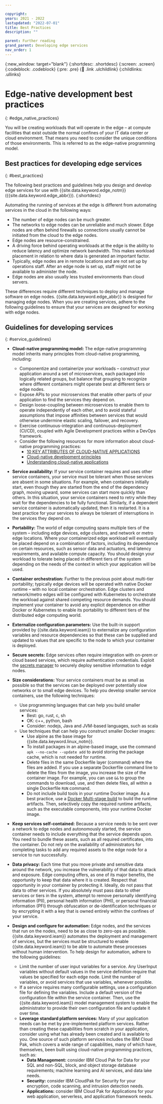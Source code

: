 ```yaml
---

copyright:
years: 2021 - 2022
lastupdated: "2022-07-01"
title: Best Practices
description: ""

parent: Further reading
grand_parent: Developing edge services
nav_order: 1
---
```


{:new_window: target="blank"}
{:shortdesc: .shortdesc}
{:screen: .screen}
{:codeblock: .codeblock}
{:pre: .pre}
{:child: .link .ulchildlink}
{:childlinks: .ullinks}

# Edge-native development best practices
{: #edge_native_practices}

You will be creating workloads that will operate in the edge – at compute facilities that exist outside the normal confines of your IT data center or cloud environment. That means you need to consider the unique conditions of those environments. This is referred to as the edge-native programming model.

## Best practices for developing edge services
{: #best_practices}

The following best practices and guidelines help you design and develop edge services for use with {{site.data.keyword.edge_notm}} ({{site.data.keyword.edge_abbr}}).
{:shortdesc}

Automating the running of services at the edge is different from automating services in the cloud in the following ways:

* The number of edge nodes can be much greater.
* The networks to edge nodes can be unreliable and much slower. Edge nodes are often behind firewalls so connections usually cannot be initiated from the cloud to the edge nodes.
* Edge nodes are resource-constrained.
* A driving force behind operating workloads at the edge is the ability to reduce latency and optimize network bandwidth. This makes workload placement in relation to where data is generated an important factor. 
* Typically, edge nodes are in remote locations and are not set up by operations staff. After an edge node is set up, staff might not be available to administer the node.
* Edge nodes are also usually less trusted environments than cloud servers.

These differences require different techniques to deploy and manage software on edge nodes. {{site.data.keyword.edge_abbr}} is designed for managing edge nodes. When you are creating services, adhere to the following guidelines to ensure that your services are designed for working with edge nodes.

## Guidelines for developing services
{: #service_guidelines}


* **Cloud-native programming model:** The edge-native programming model inherits many principles from cloud-native programming, including:

  * Componentize and containerize your workloads – construct your application around a set of microservices, each packaged into logically related groups, but balance that grouping to recognize where different containers might operate best at different tiers or edge nodes.
  * Expose APIs to your microservices that enable other parts of your application to find the services they depend on.
  * Design loose-coupling between microservices to enable them to operate independently of each other, and to avoid stateful assumptions that impose affinities between services that would otherwise undermine elastic scaling, failover, and recovery.
  * Exercise continuous-integration and continuous-deployment (CI/CD), coupled with Agile Development practices within a DevOps framework.
  * Consider the following resources for more information about cloud-native programming practices:
    * [10 KEY ATTRIBUTES OF CLOUD-NATIVE APPLICATIONS](https://thenewstack.io/10-key-attributes-of-cloud-native-applications/)
    * [Cloud-native development principles](https://www.ibm.com/cloud/learn/cloud-native)
    *	[Understanding cloud-native applications](https://www.redhat.com/en/topics/cloud-native-apps)

* **Service availability:** If your service container requires and uses other service containers, your service must be tolerant when those services are absent in some situations. For example, when containers initially start, even though they are started from the end of the dependency graph, moving upward, some services can start more quickly than others. In this situation, your service containers need to retry while they wait for the dependencies to be fully functional. Similarly, if a dependent service container is automatically updated, then it is restarted. It is a best practice for your services to always be tolerant of interruptions in the services they depend on.
* **Portability:** The world of edge computing spans multiple tiers of the system – including edge devices, edge clusters, and network or metro edge locations. Where your containerized edge workload will eventually be placed depend on a combination of factors, including its dependence on certain resources, such as sensor data and actuators, end latency requirements, and available compute capacity. You should design your workload to tolerate being placed in different tiers of the system depending on the needs of the context in which your application will be used.
* **Container orchestration:** Further to the previous point about multi-tier portability; typically edge devices will be operated with native Docker runtime – with no local container orchestration. Edge clusters and network/metro edges will be configured with Kubernetes to orchestrate the workload against shared competing resource demands. You should implement your container to avoid any explicit dependence on either Docker or Kubernetes to enable its portability to different tiers of the distributed edge computing world. 
* **Externalize configuration parameters:** Use the built-in support provided by {{site.data.keyword.ieam}} to externalize any configuration variables and resource dependencies so that these can be supplied and updated to values that are specific to the node to which your container is deployed.
* **Secure secrets:** Edge services often require integration with on-prem or cloud based services, which require authentication credentials. Exploit the [secrets manager](secrets_details.md) to securely deploy sensitive information to edge nodes.
* **Size considerations:** Your service containers must be as small as possible so that the services can be deployed over potentially slow networks or to small edge devices. To help you develop smaller service containers, use the following techniques:

  * Use programming languages that can help you build smaller services:
    * Best: go, rust, c, sh
    * OK: c++, python, bash
    * Consider: nodejs, Java and JVM-based languages, such as scala
  * Use techniques that can help you construct smaller Docker images:
    * Use alpine as the base image for {{site.data.keyword.linux_notm}}.
    * To install packages in an alpine-based image, use the command `apk --no-cache --update add` to avoid storing the package cache, which is not needed for runtime.
    * Delete files in the same Dockerfile layer (command) where the files are added. If you use a separate Dockerfile command line to delete the files from the image, you increase the size of the container image. For example, you can use `&&` to group the commands to download, use, and then delete files, all within a single Dockerfile `RUN` command.
    * Do not include build tools in your runtime Docker image. As a best practice, use a [Docker Multi-stage build](https://docs.docker.com/develop/develop-images/multistage-build/) to build the runtime artifacts. Then, selectively copy the required runtime artifacts, such as the executable components, into your runtime Docker image.
* **Keep services self-contained:** Because a service needs to be sent over a network to edge nodes and autonomously started, the service container needs to include everything that the service depends upon. You need to bundle these assets, such as all required certificates, into the container. Do not rely on the availability of administrators for completing tasks to add any required assets to the edge node for a service to run successfully.
* **Data privacy:** Each time that you move private and sensitive data around the network, you increase the vulnerability of that data to attack and exposure. Edge computing offers, as one of its major benefits, the opportunity to keep that data where it is created. Respect that opportunity in your container by protecting it. Ideally, do not pass that data to other services. If you absolutely must pass data to other services or tiers in the system, attempt to remove personally identifying information (PII), personal health information (PHI), or personal financial information (PFI) through obfuscation or de-identification techniques or by encrypting it with a key that is owned entirely within the confines of your service. 
* **Design and configure for automation:** Edge nodes, and the services that run on the nodes, need to be as close to zero-ops as possible. {{site.data.keyword.ieam}} automates the deployment and management of services, but the services must be structured to enable {{site.data.keyword.ieam}} to be able to automate these processes without human intervention. To help design for automation, adhere to the following guidelines:
  * Limit the number of user input variables for a service. Any UserInput variables without default values in the service definition require that values be specified for each edge node. Limit the number of variables, or avoid services that use variables, whenever possible.  
  * If a service requires many configurable settings, use a configuration file for defining the variables. Include a default version of the configuration file within the service container. Then, use the {{site.data.keyword.ieam}} model management system to enable the administrator to provide their own configuration file and update it over time.
  * **Leverage standard platform services:** Many of your application needs can be met by pre-implemented platform services. Rather than creating these capabilities from scratch in your application, consider using what has already been created and is available to you. One source of such platform services includes the IBM Cloud Pak, which covers a wide range of capabilities, many of which have, themselves, been built using cloud-native programming practices, such as:
    * **Data Management:** consider IBM Cloud Pak for Data for your SQL and non-SQL, block, and object storage database requirements; machine learning and AI services, and data lake needs. 
    * **Security:** consider IBM CloudPak for Security for your encryption, code scanning, and intrusion detection needs.
    * **Applications:** consider IBM Cloud Pak for Applications for your web application, serverless, and application framework needs.
